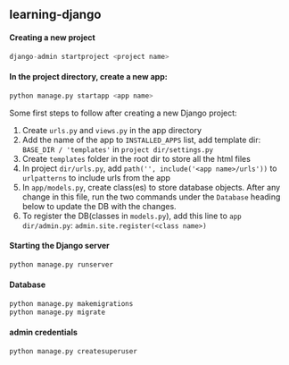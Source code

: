 ## learning-django


#### Creating a new project 
```py
django-admin startproject <project name>
```

#### In the project directory, create a new app: 
```py 
python manage.py startapp <app name>
```


Some first steps to follow after creating a new Django project:  
1. Create `urls.py` and `views.py` in the app directory  
2. Add the name of the app to `INSTALLED_APPS` list, add template dir: `BASE_DIR / 'templates'` in `project dir/settings.py` 
3. Create `templates` folder in the root dir to store all the html files  
4. In project `dir/urls.py`, add `path('', include('<app name>/urls'))` to `urlpatterns` to include urls from the app  
5. In `app/models.py`, create class(es) to store database objects. After any change in this file, run the two commands under the `Database` heading below to update the DB with the changes.  
6. To register the DB(classes in `models.py`), add this line to `app dir/admin.py`: `admin.site.register(<class name>)` 




#### Starting the Django server  
```py 
python manage.py runserver 
```    


#### Database  

```py 
python manage.py makemigrations   
python manage.py migrate 
```   


#### admin credentials  

```py 
python manage.py createsuperuser 
```   
